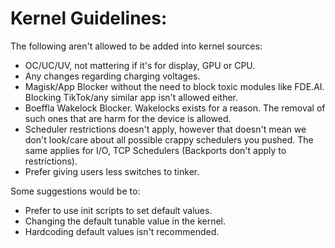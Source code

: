 # Kernel Guidelines:

The following aren't allowed to be added into kernel sources:

- OC/UC/UV, not mattering if it's for display, GPU or CPU.
- Any changes regarding charging voltages.
- Magisk/App Blocker without the need to block toxic modules like FDE.AI. Blocking TikTok/any similar app isn't allowed either.
- Boeffla Wakelock Blocker. Wakelocks exists for a reason. The removal of such ones that are harm for the device is allowed.
- Scheduler restrictions doesn't apply, however that doesn't mean we don't look/care about all possible crappy schedulers you pushed. The same applies for I/O, TCP Schedulers (Backports don't apply to restrictions).
- Prefer giving users less switches to tinker.

Some suggestions would be to:

- Prefer to use init scripts to set default values.
- Changing the default tunable value in the kernel.
- Hardcoding default values isn't recommended.
